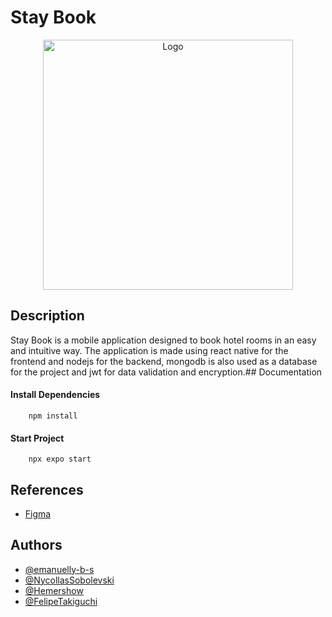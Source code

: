 # Stay Book

<p align="center"> 
    <img width="400" src="https://github.com/emanuelly-b-s/Reservation-Systems-Hotel/blob/main/frontend/assets/logo.png" alt="Logo">
</p>

## Description

Stay Book is a mobile application designed to book hotel rooms in an easy and intuitive way.
The application is made using react native for the frontend and nodejs for the backend, mongodb is also used as a database for the project and jwt for data validation and encryption.## Documentation

#### Install Dependencies

```
    npm install
```

#### Start Project

```
    npx expo start
```


## References

 - [Figma](https://www.figma.com/file/C1tbOsJ6RkFcd9IiVwERDq/StayBook?type=design&node-id=0%3A1&mode=design&t=EENO6ANqgxMt6kt1-1)


## Authors

- [@emanuelly-b-s](https://github.com/emanuelly-b-s)
- [@NycollasSobolevski](https://github.com/NycollasSobolevski)
- [@Hemershow](https://github.com/Hemershow)
- [@FelipeTakiguchi](https://github.com/FelipeTakiguchi)
